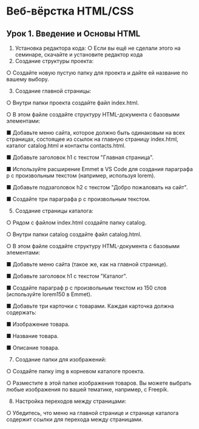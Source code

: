 # Веб-вёрстка HTML/CSS 

## Урок 1. Введение и Основы HTML

1. Установка редактора кода:
○ Если вы ещё не сделали этого на семинаре, скачайте и установите
редактор кода
2. Создание структуры проекта:

○ Создайте новую пустую папку для проекта и дайте ей название по
вашему выбору.

3. Создание главной страницы:

○ Внутри папки проекта создайте файл index.html.

○ В этом файле создайте структуру HTML-документа с базовыми
элементами:

■ Добавьте меню сайта, которое должно быть одинаковым на всех
страницах, состоящее из ссылок на главную страницу
index.html, каталог catalog.html и контакты contacts.html.

■ Добавьте заголовок h1 с текстом "Главная страница".

■ Используйте расширение Emmet в VS Code для создания
параграфа p с произвольным текстом (например, используя
lorem).

■ Добавьте подзаголовок h2 с текстом "Добро пожаловать на сайт".

■ Создайте три параграфа p с произвольным текстом.

5. Создание страницы каталога:

○ Рядом с файлом index.html создайте папку catalog.

○ Внутри папки catalog создайте файл catalog.html.

○ В этом файле создайте структуру HTML-документа с базовыми
элементами:

■ Добавьте меню сайта (такое же, как на главной странице).

■ Добавьте заголовок h1 с текстом "Каталог".

■ Создайте параграф p с произвольным текстом из 150 слов
(используйте lorem150 в Emmet).

■ Добавьте три карточки с товарами. Каждая карточка должна
содержать:

■ Изображение товара.

■ Название товара.

■ Описание товара.

7. Создание папки для изображений:

○ Создайте папку img в корневом каталоге проекта.

○ Разместите в этой папке изображения товаров. Вы можете выбрать
любые изображения по вашей тематике, например, с Freepik.

8. Настройка переходов между страницами:

○ Убедитесь, что меню на главной странице и странице каталога содержит
ссылки для перехода между страницами.
